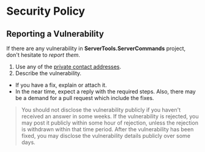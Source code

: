 # Security Policy

## Reporting a Vulnerability

If there are any vulnerability in **ServerTools.ServerCommands** project, don't hesitate to _report them_.

1. Use any of the [private contact addresses](https://github.com/hgjura/ServerTools.ServerCommands#support).
2. Describe the vulnerability.

- If you have a fix, explain or attach it.
- In the near time, expect a reply with the required steps. Also, there may be a demand for a pull request which include the fixes.

> You should not disclose the vulnerability publicly if you haven't received an answer in some weeks.
> If the vulnerability is rejected, you may post it publicly within some hour of rejection, unless the rejection is withdrawn within that time period.
> After the vulnerability has been fixed, you may disclose the vulnerability details publicly over some days.
